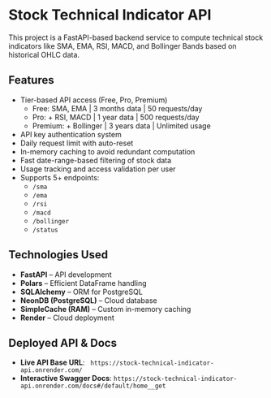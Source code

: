 # Stock Technical Indicator API

This project is a FastAPI-based backend service to compute technical stock indicators like SMA, EMA, RSI, MACD, and Bollinger Bands based on historical OHLC data.

##  Features

- Tier-based API access (Free, Pro, Premium)  
  - Free: SMA, EMA | 3 months data | 50 requests/day  
  - Pro: + RSI, MACD | 1 year data | 500 requests/day  
  - Premium: + Bollinger | 3 years data | Unlimited usage  
- API key authentication system  
- Daily request limit with auto-reset  
- In-memory caching to avoid redundant computation  
- Fast date-range-based filtering of stock data  
- Usage tracking and access validation per user  
- Supports 5+ endpoints:
  - `/sma`
  - `/ema`
  - `/rsi`
  - `/macd`
  - `/bollinger`
  - `/status`

##  Technologies Used

- **FastAPI** – API development  
- **Polars** – Efficient DataFrame handling  
- **SQLAlchemy** – ORM for PostgreSQL  
- **NeonDB (PostgreSQL)** – Cloud database  
- **SimpleCache (RAM)** – Custom in-memory caching  
- **Render** – Cloud deployment

##  Deployed API & Docs

- **Live API Base URL**: ` https://stock-technical-indicator-api.onrender.com/`
- **Interactive Swagger Docs**: `https://stock-technical-indicator-api.onrender.com/docs#/default/home__get`


